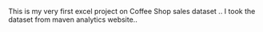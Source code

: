 This is my very first excel project on Coffee Shop sales dataset .. I took the dataset from maven analytics website.. 



